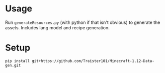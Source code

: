 # Usage
Run `generateResources.py` (with python if that isn't obvious) to generate the assets.
Includes lang model and recipe generation.

# Setup
`pip install git+https://github.com/Traister101/Minecraft-1.12-Data-gen.git`